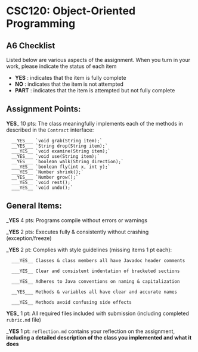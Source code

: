 # CSC120: Object-Oriented Programming
## A6 Checklist

Listed below are various aspects of the assignment.  When you turn in your work, please indicate the status of each item

- **YES** : indicates that the item is fully complete
- **NO** : indicates that the item is not attempted
- **PART** : indicates that the item is attempted but not fully complete


## Assignment Points:

__YES___ 10 pts: The class meaningfully implements each of the methods in described in the `Contract` interface:

      __YES___ `void grab(String item);`
      __YES___ `String drop(String item);`
      ___YES__ `void examine(String item);`
      __YES___ `void use(String item);`
      __YES___ `boolean walk(String direction);`
      ___YES__ `boolean fly(int x, int y);`
      ___YES__ `Number shrink();`
      __YES___ `Number grow();`
      ___YES__ `void rest();`
      ___YES__ `void undo();`


## General Items:

___YES__ 4 pts: Programs compile without errors or warnings

___YES__ 2 pts: Executes fully & consistently without crashing (exception/freeze)

___YES__ 2 pt: Complies with style guidelines (missing items 1 pt each):

      ___YES__ Classes & class members all have Javadoc header comments

      ___YES__ Clear and consistent indentation of bracketed sections

      ___YES__ Adheres to Java conventions on naming & capitalization

      __YES___ Methods & variables all have clear and accurate names

      ___YES__ Methods avoid confusing side effects

__YES___ 1 pt: All required files included with submission (including completed `rubric.md` file)

___YES__ 1 pt: `reflection.md` contains your reflection on the assignment, **including a detailed description of the class you implemented and what it does**
